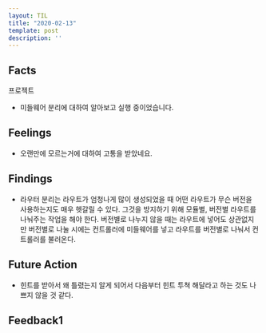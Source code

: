 ```yaml
---
layout: TIL
title: "2020-02-13"
template: post
description: ''
---
```


## Facts

프로젝트

- 미들웨어 분리에 대하여 알아보고 실행 중이었습니다.

## Feelings

- 오랜만에 모르는거에 대하여 고통을 받았네요.

## Findings

- 라우터 분리는 라우트가 엄청나게 많이 생성되었을 때 어떤 라우트가 무슨 버전을 사용하는지도 매우 헷갈릴 수 있다. 그것을 방지하기 위해 모듈별, 버전별 라우트를 나눠주는 작업을 해야 한다. 버전별로 나누지 않을 때는 라우트에 넣어도 상관없지만 버전별로 나눌 시에는 컨트롤러에 미들웨어를 넣고 라우트를 버전별로 나눠서 컨트롤러를 불러온다.

## Future Action

- 힌트를 받아서 왜 틀렸는지 알게 되어서 다음부터 힌트 투쳑 해달라고 하는 것도 나쁘지 않을 것 같다.

## Feedback1
